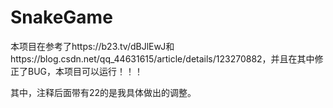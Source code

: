 # SnakeGame



本项目在参考了https://b23.tv/dBJlEwJ和https://blog.csdn.net/qq_44631615/article/details/123270882，并且在其中修正了BUG，本项目可以运行！！！

其中，注释后面带有22的是我具体做出的调整。
